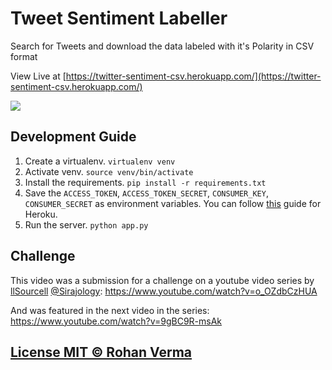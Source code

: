 # Tweet Sentiment Labeller

Search for Tweets and download the data labeled with it's Polarity in CSV format

View Live at [https://twitter-sentiment-csv.herokuapp.com/](https://twitter-sentiment-csv.herokuapp.com/)

[![](http://i.imgur.com/H78FZUX.png)](http://i.imgur.com/H78FZUX.png)


## Development Guide

1. Create a virtualenv. `virtualenv venv`
2. Activate venv. `source venv/bin/activate`
3. Install the requirements. `pip install -r requirements.txt`
4. Save the `ACCESS_TOKEN`, `ACCESS_TOKEN_SECRET`, `CONSUMER_KEY`, `CONSUMER_SECRET` as environment variables. You can follow [this](https://devcenter.heroku.com/articles/config-vars) guide for Heroku.
5. Run the server. `python app.py`

## Challenge
This video was a submission for a challenge on a youtube video series by [llSourcell](https://github.com/llSourcell) [@Sirajology](https://twitter.com/sirajology):
https://www.youtube.com/watch?v=o_OZdbCzHUA

And was featured in the next video in the series:
https://www.youtube.com/watch?v=9gBC9R-msAk

## [License MIT © Rohan Verma](https://rhnvrm.mit-license.org/)
